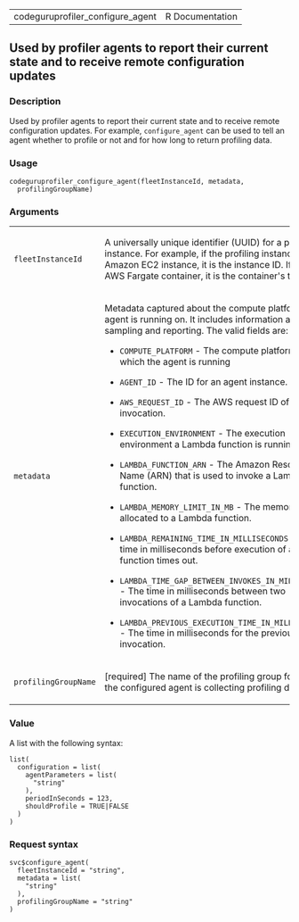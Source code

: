 <table style="width: 100%;">
<tbody>
<tr class="odd">
<td>codeguruprofiler_configure_agent</td>
<td style="text-align: right;">R Documentation</td>
</tr>
</tbody>
</table>

## Used by profiler agents to report their current state and to receive remote configuration updates

### Description

Used by profiler agents to report their current state and to receive
remote configuration updates. For example, `configure_agent` can be used
to tell an agent whether to profile or not and for how long to return
profiling data.

### Usage

    codeguruprofiler_configure_agent(fleetInstanceId, metadata,
      profilingGroupName)

### Arguments

<table>
<colgroup>
<col style="width: 35%" />
<col style="width: 65%" />
</colgroup>
<tbody>
<tr class="odd">
<td><code
id="codeguruprofiler_configure_agent_:_fleetInstanceId">fleetInstanceId</code></td>
<td><p>A universally unique identifier (UUID) for a profiling instance.
For example, if the profiling instance is an Amazon EC2 instance, it is
the instance ID. If it is an AWS Fargate container, it is the
container's task ID.</p></td>
</tr>
<tr class="even">
<td><code
id="codeguruprofiler_configure_agent_:_metadata">metadata</code></td>
<td><p>Metadata captured about the compute platform the agent is running
on. It includes information about sampling and reporting. The valid
fields are:</p>
<ul>
<li><p><code>COMPUTE_PLATFORM</code> - The compute platform on which the
agent is running</p></li>
<li><p><code>AGENT_ID</code> - The ID for an agent instance.</p></li>
<li><p><code>AWS_REQUEST_ID</code> - The AWS request ID of a Lambda
invocation.</p></li>
<li><p><code>EXECUTION_ENVIRONMENT</code> - The execution environment a
Lambda function is running on.</p></li>
<li><p><code>LAMBDA_FUNCTION_ARN</code> - The Amazon Resource Name (ARN)
that is used to invoke a Lambda function.</p></li>
<li><p><code>LAMBDA_MEMORY_LIMIT_IN_MB</code> - The memory allocated to
a Lambda function.</p></li>
<li><p><code>LAMBDA_REMAINING_TIME_IN_MILLISECONDS</code> - The time in
milliseconds before execution of a Lambda function times out.</p></li>
<li><p><code>LAMBDA_TIME_GAP_BETWEEN_INVOKES_IN_MILLISECONDS</code> -
The time in milliseconds between two invocations of a Lambda
function.</p></li>
<li><p><code>LAMBDA_PREVIOUS_EXECUTION_TIME_IN_MILLISECONDS</code> - The
time in milliseconds for the previous Lambda invocation.</p></li>
</ul></td>
</tr>
<tr class="odd">
<td><code
id="codeguruprofiler_configure_agent_:_profilingGroupName">profilingGroupName</code></td>
<td><p>[required] The name of the profiling group for which the
configured agent is collecting profiling data.</p></td>
</tr>
</tbody>
</table>

### Value

A list with the following syntax:

    list(
      configuration = list(
        agentParameters = list(
          "string"
        ),
        periodInSeconds = 123,
        shouldProfile = TRUE|FALSE
      )
    )

### Request syntax

    svc$configure_agent(
      fleetInstanceId = "string",
      metadata = list(
        "string"
      ),
      profilingGroupName = "string"
    )
